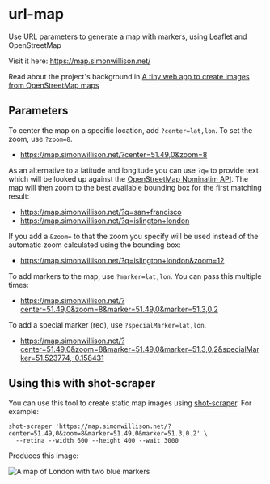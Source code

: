 # url-map

Use URL parameters to generate a map with markers, using Leaflet and OpenStreetMap

Visit it here: https://map.simonwillison.net/

Read about the project's background in [A tiny web app to create images from OpenStreetMap maps](https://simonwillison.net/2022/Jun/12/url-map/)

## Parameters

To center the map on a specific location, add `?center=lat,lon`. To set the zoom, use `?zoom=8`.

- https://map.simonwillison.net/?center=51.49,0&zoom=8

As an alternative to a latitude and longitude you can use `?q=` to provide text which will be looked up against the [OpenStreetMap Nominatim API](https://nominatim.openstreetmap.org/ui/search.html). The map will then zoom to the best available bounding box for the first matching result:

- https://map.simonwillison.net/?q=san+francisco
- https://map.simonwillison.net/?q=islington+london

If you add a `&zoom=` to that the zoom you specify will be used instead of the automatic zoom calculated using the bounding box:

- https://map.simonwillison.net/?q=islington+london&zoom=12

To add markers to the map, use `?marker=lat,lon`. You can pass this multiple times:

- https://map.simonwillison.net/?center=51.49,0&zoom=8&marker=51.49,0&marker=51.3,0.2

To add a special marker (red), use `?specialMarker=lat,lon`.

- https://map.simonwillison.net/?center=51.49,0&zoom=8&marker=51.49,0&marker=51.3,0.2&specialMarker=51.523774,-0.158431

## Using this with shot-scraper

You can use this tool to create static map images using [shot-scraper](https://shot-scraper.datasette.io/). For example:

```
shot-scraper 'https://map.simonwillison.net/?center=51.49,0&zoom=8&marker=51.49,0&marker=51.3,0.2' \
  --retina --width 600 --height 400 --wait 3000
```
Produces this image:

![A map of London with two blue markers](https://user-images.githubusercontent.com/9599/173208299-b44c34f1-887b-48b7-86d8-4038945ec80f.png)
